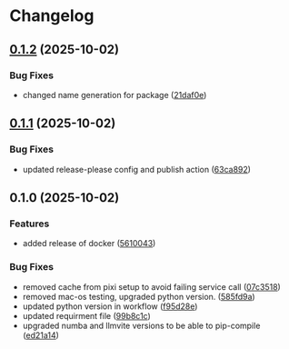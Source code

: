 # Changelog

## [0.1.2](https://github.com/equinor/GT-Post/compare/v0.1.1...v0.1.2) (2025-10-02)


### Bug Fixes

* changed name generation for package ([21daf0e](https://github.com/equinor/GT-Post/commit/21daf0eb9ef7f15fcd7b09fab742f1c08d0c8136))

## [0.1.1](https://github.com/equinor/GT-Post/compare/v0.1.0...v0.1.1) (2025-10-02)


### Bug Fixes

* updated release-please config and publish action ([63ca892](https://github.com/equinor/GT-Post/commit/63ca89271ad6c8e2fffb6bfa5084df1b7c0ba595))

## 0.1.0 (2025-10-02)


### Features

* added release of docker ([5610043](https://github.com/equinor/GT-Post/commit/561004371db2e6de3616c68bb81c04ac186ba259))


### Bug Fixes

* removed cache from pixi setup to avoid failing service call ([07c3518](https://github.com/equinor/GT-Post/commit/07c3518d2d41c42e6c36aa095380313e45146a32))
* removed mac-os testing, upgraded python version. ([585fd9a](https://github.com/equinor/GT-Post/commit/585fd9ad126d33b68e4ec5933a1d2ef3b8df29e1))
* updated python version in workflow ([f95d28e](https://github.com/equinor/GT-Post/commit/f95d28e34efea81827f86a923f0a83ada3a15df7))
* updated requirment file ([99b8c1c](https://github.com/equinor/GT-Post/commit/99b8c1c39702582c59c8cc20b5bacc2d7e6548ce))
* upgraded numba and llmvite versions to be able to pip-compile ([ed21a14](https://github.com/equinor/GT-Post/commit/ed21a14cdd0281d38188515f84dc111c50ba17a6))
